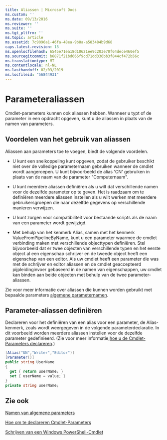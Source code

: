 ```yaml
---
title: Aliassen | Microsoft Docs
ms.custom: ''
ms.date: 09/13/2016
ms.reviewer: ''
ms.suite: ''
ms.tgt_pltfrm: ''
ms.topic: article
ms.assetid: 7c9096a1-46fa-48ea-9b8a-a583484b9d68
caps.latest.revision: 13
ms.openlocfilehash: 6545e71ea18d10621ee9c203e70f64dece460ef5
ms.sourcegitcommit: b6871f21bd666f9cd71dd336bb3f844cf472b56c
ms.translationtype: MT
ms.contentlocale: nl-NL
ms.lasthandoff: 02/03/2019
ms.locfileid: "56844931"
---
```

# <a name="parameter-aliases"></a>Parameteraliassen

Cmdlet-parameters kunnen ook aliassen hebben. Wanneer u typt of de parameter in een opdracht opgeven, kunt u de aliassen in plaats van de namen van parameters.

## <a name="benefits-of-using-aliases"></a>Voordelen van het gebruik van aliassen

Aliassen aan parameters toe te voegen, biedt de volgende voordelen.

- U kunt een snelkoppeling kunt opgeven, zodat de gebruiker beschikt niet over de volledige parameternaam gebruiken wanneer de cmdlet wordt aangeroepen. U kunt bijvoorbeeld de alias 'CN' gebruiken in plaats van de naam van de parameter "Computernaam".

- U kunt meerdere aliassen definiëren als u wilt dat verschillende namen voor de dezelfde parameter op te geven. Het is raadzaam om te definiëren meerdere aliassen instellen als u wilt werken met meerdere gebruikersgroepen die naar dezelfde gegevens op verschillende manieren verwijzen.

- U kunt zorgen voor compatibiliteit voor bestaande scripts als de naam van een parameter wordt gewijzigd.

- Met behulp van het kenmerk Alias, samen met het kenmerk ValueFromPipelineByName, kunt u een parameter waarmee de cmdlet verbinding maken met verschillende objecttypen definiëren. Stel bijvoorbeeld dat er twee objecten van verschillende typen en het eerste object al een eigenschap schrijver en de tweede object heeft een eigenschap van een editor. Als uw cmdlet heeft een parameter die was met de schrijver en editor aliassen en de cmdlet geaccepteerd pijpleidinginvoer gebaseerd in de namen van eigenschappen, uw cmdlet kan binden aan beide objecten met behulp van de twee parameter-aliassen.

Zie voor meer informatie over aliassen die kunnen worden gebruikt met bepaalde parameters [algemene parameternamen](./common-parameter-names.md).

## <a name="defining-parameter-aliases"></a>Parameter-aliassen definiëren

Declareren voor het definiëren van een alias voor een parameter, de Alias-kenmerk, zoals wordt weergegeven in de volgende parameterdeclaratie. In dit voorbeeld worden meerdere aliassen instellen voor de dezelfde parameter gedefinieerd. (Zie voor meer informatie,[hoe u de Cmdlet-Parameters declareren](./how-to-declare-cmdlet-parameters.md).)

```csharp
[Alias("UN","Writer","Editor")]
[Parameter()]
public string UserName
{
  get { return userName; }
  set { userName = value; }
}
private string userName;
```

## <a name="see-also"></a>Zie ook

[Namen van algemene parameters](./common-parameter-names.md)

[Hoe om te declareren Cmdlet-Parameters](./how-to-declare-cmdlet-parameters.md)

[Schrijven van een Windows PowerShell-Cmdlet](./writing-a-windows-powershell-cmdlet.md)
